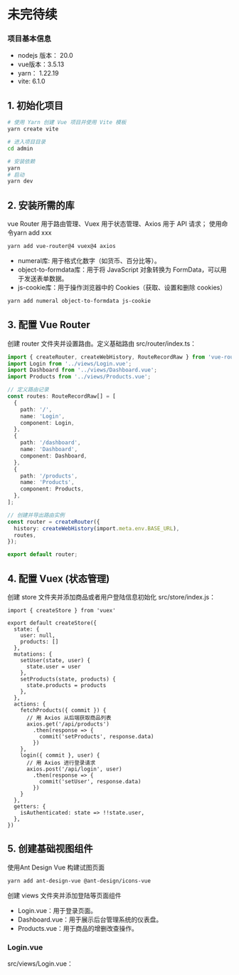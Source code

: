 # 未完待续
### 项目基本信息
-  nodejs 版本： 20.0
-  vue版本：3.5.13
-  yarn： 1.22.19
-  vite: 6.1.0

## 1. 初始化项目
```bash
# 使用 Yarn 创建 Vue 项目并使用 Vite 模板
yarn create vite 

# 进入项目目录
cd admin

# 安装依赖
yarn
# 启动
yarn dev
```
## 2. 安装所需的库 
vue Router 用于路由管理、Vuex 用于状态管理、Axios 用于 API 请求； 使用命令yarn add xxx
```bash
yarn add vue-router@4 vuex@4 axios
```
- numeral库: 用于格式化数字（如货币、百分比等）。
-  object-to-formdata库：用于将 JavaScript 对象转换为 FormData，可以用于发送表单数据。
-   js-cookie库：用于操作浏览器中的 Cookies（获取、设置和删除 cookies）
```bash
yarn add numeral object-to-formdata js-cookie
```

## 3. 配置 Vue Router
创建 router 文件夹并设置路由。定义基础路由
src/router/index.ts：
```typescript
import { createRouter, createWebHistory, RouteRecordRaw } from 'vue-router';
import Login from '../views/Login.vue';
import Dashboard from '../views/Dashboard.vue';
import Products from '../views/Products.vue';

// 定义路由记录
const routes: RouteRecordRaw[] = [
  {
    path: '/',
    name: 'Login',
    component: Login,
  },
  {
    path: '/dashboard',
    name: 'Dashboard',
    component: Dashboard,
  },
  {
    path: '/products',
    name: 'Products',
    component: Products,
  },
];

// 创建并导出路由实例
const router = createRouter({
  history: createWebHistory(import.meta.env.BASE_URL),
  routes,
});

export default router;
```
## 4. 配置 Vuex (状态管理)
创建 store 文件夹并添加商品或者用户登陆信息初始化
src/store/index.js：
```vue
import { createStore } from 'vuex'

export default createStore({
  state: {
    user: null,
    products: []
  },
  mutations: {
    setUser(state, user) {
      state.user = user
    },
    setProducts(state, products) {
      state.products = products
    },
  },
  actions: {
    fetchProducts({ commit }) {
      // 用 Axios 从后端获取商品列表
      axios.get('/api/products')
        .then(response => {
          commit('setProducts', response.data)
        })
    },
    login({ commit }, user) {
      // 用 Axios 进行登录请求
      axios.post('/api/login', user)
        .then(response => {
          commit('setUser', response.data)
        })
    }
  },
  getters: {
    isAuthenticated: state => !!state.user,
  },
})
```
## 5. 创建基础视图组件
使用Ant Design Vue 构建试图页面
```bash
yarn add ant-design-vue @ant-design/icons-vue
```

创建 views 文件夹并添加登陆等页面组件
- Login.vue：用于登录页面。
- Dashboard.vue：用于展示后台管理系统的仪表盘。
- Products.vue：用于商品的增删改查操作。

### Login.vue
src/views/Login.vue：




